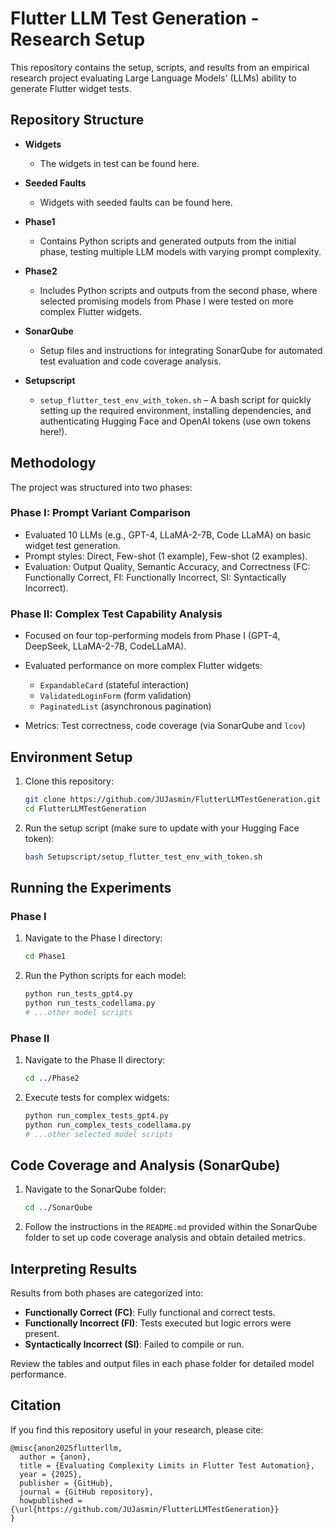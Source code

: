 # Flutter LLM Test Generation - Research Setup

This repository contains the setup, scripts, and results from an empirical research project evaluating Large Language Models' (LLMs) ability to generate Flutter widget tests.

## Repository Structure

* **Widgets**
  * The widgets in test can be found here.
 
* **Seeded Faults**
  * Widgets with seeded faults can be found here.

* **Phase1**

  * Contains Python scripts and generated outputs from the initial phase, testing multiple LLM models with varying prompt complexity.

* **Phase2**

  * Includes Python scripts and outputs from the second phase, where selected promising models from Phase I were tested on more complex Flutter widgets.

* **SonarQube**

  * Setup files and instructions for integrating SonarQube for automated test evaluation and code coverage analysis.

* **Setupscript**

  * `setup_flutter_test_env_with_token.sh` – A bash script for quickly setting up the required environment, installing dependencies, and authenticating Hugging Face and OpenAI tokens (use own tokens here!).

## Methodology

The project was structured into two phases:

### Phase I: Prompt Variant Comparison

* Evaluated 10 LLMs (e.g., GPT-4, LLaMA-2-7B, Code LLaMA) on basic widget test generation.
* Prompt styles: Direct, Few-shot (1 example), Few-shot (2 examples).
* Evaluation: Output Quality, Semantic Accuracy, and Correctness (FC: Functionally Correct, FI: Functionally Incorrect, SI: Syntactically Incorrect).

### Phase II: Complex Test Capability Analysis

* Focused on four top-performing models from Phase I (GPT-4, DeepSeek, LLaMA-2-7B, CodeLLaMA).

* Evaluated performance on more complex Flutter widgets:

  * `ExpandableCard` (stateful interaction)
  * `ValidatedLoginForm` (form validation)
  * `PaginatedList` (asynchronous pagination)

* Metrics: Test correctness, code coverage (via SonarQube and `lcov`)

## Environment Setup

1. Clone this repository:

   ```bash
   git clone https://github.com/JUJasmin/FlutterLLMTestGeneration.git
   cd FlutterLLMTestGeneration
   ```

2. Run the setup script (make sure to update with your Hugging Face token):

   ```bash
   bash Setupscript/setup_flutter_test_env_with_token.sh
   ```

## Running the Experiments

### Phase I

1. Navigate to the Phase I directory:

   ```bash
   cd Phase1
   ```

2. Run the Python scripts for each model:

   ```bash
   python run_tests_gpt4.py
   python run_tests_codellama.py
   # ...other model scripts
   ```

### Phase II

1. Navigate to the Phase II directory:

   ```bash
   cd ../Phase2
   ```

2. Execute tests for complex widgets:

   ```bash
   python run_complex_tests_gpt4.py
   python run_complex_tests_codellama.py
   # ...other selected model scripts
   ```

## Code Coverage and Analysis (SonarQube)

1. Navigate to the SonarQube folder:

   ```bash
   cd ../SonarQube
   ```

2. Follow the instructions in the `README.md` provided within the SonarQube folder to set up code coverage analysis and obtain detailed metrics.

## Interpreting Results

Results from both phases are categorized into:

* **Functionally Correct (FC)**: Fully functional and correct tests.
* **Functionally Incorrect (FI)**: Tests executed but logic errors were present.
* **Syntactically Incorrect (SI)**: Failed to compile or run.

Review the tables and output files in each phase folder for detailed model performance.

## Citation

If you find this repository useful in your research, please cite:

```
@misc{anon2025flutterllm,
  author = {anon},
  title = {Evaluating Complexity Limits in Flutter Test Automation},
  year = {2025},
  publisher = {GitHub},
  journal = {GitHub repository},
  howpublished = {\url{https://github.com/JUJasmin/FlutterLLMTestGeneration}}
}
```
